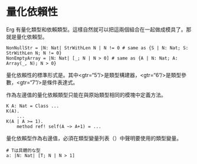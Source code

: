 # 量化依賴性

Erg 有量化類型和依賴類型。這樣自然就可以把這兩個組合在一起做成模具了。那就是量化依賴型。


```erg
NonNullStr = |N: Nat| StrWithLen N | N != 0 # same as {S | N: Nat; S: StrWithLen N; N != 0}
NonEmptyArray = |N: Nat| [_; N | N > 0] # same as {A | N: Nat; A: Array(_, N); N > 0}
```

量化依賴性的標準形式是。其中<gtr=“5”/>是類型構建器，<gtr=“6”/>是類型參數，<gtr=“7”/>是條件表達式。

作為左邊值的量化依賴類型只能在與原始類型相同的模塊中定義方法。


```erg
K A: Nat = Class ...
K(A).
    ...
K(A | A >= 1).
    method ref! self(A ~> A+1) = ...
```

量化依賴型作為右邊值，必須在類型變量列表（）中聲明要使用的類型變量。


```erg
# Tは具體的な型
a: |N: Nat| [T; N | N > 1]
```